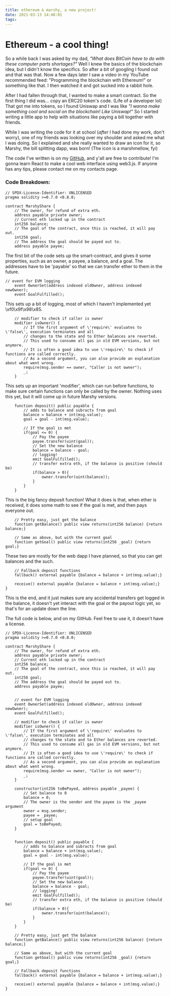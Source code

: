 ```yaml
---
title: ethereum & marshy, a new project!
date: 2021-03-13 14:48:01
tags:
---
```

Ethereum - a cool thing!
========================

So a while back I was asked by my dad, _"What does BitCoin have to do with these computer parts shortages?"_ Well I knew the basics of the blockchain idea, but I didn\'t know the specifics. So after a bit of googling I found out and that was that. Now a few days later I saw a video in my YouTube recommended feed: "Programming the blockchain with Ethereum!" or something like that. I then watched it and got sucked into a rabbit hole.

After I had fallen through that, I wanted to make a smart contract. So the first thing I did was... copy an ERC20 token\'s code. (Life of a developer lol) That got me into tokens, so I found Uniswap and I was like _"I wanna make something cool and social on the blockchain! Like Uniswap!"_ So I started writing a little app to help with situations like paying a bill together with friends.

While I was writing the code for it at school (_after_ I had done my work, don\'t worry), one of my friends was looking over my shoulder and asked me what I was doing. So I explained and she really wanted to draw an icon for it, so Marshy, the bill splitting dapp, was born! (The icon is a marshmellow, fyi)

The code I\'ve written is on my [GitHub](https://github.com/l3gacyb3ta), and y\'all are free to contribute! I\'m gonna learn React to make a cool web interface using web3.js. If anyone has any tips, please contact me on my contacts page.

### Code Breakdown:

    // SPDX-License-Identifier: UNLICENSED
    pragma solidity >=0.7.0 <0.8.0;
    
    contract MarshyShare {
        // The owner, for refund of extra eth.
        address payable private owner;
        // Current eth locked up in the contract
        int256 balance;
        // The goal of the contract, once this is reached, it will pay out.
        int256 goal;
        // The address the goal should be payed out to.
        address payable payee;
    

The first bit of the code sets up the smart-contract, and gives it some properties, such as an owner, a payee, a balance, and a goal. The addresses have to be \'payable\' so that we can transfer ether to them in the future.

    // event for EVM logging
        event OwnerSet(address indexed oldOwner, address indexed newOwner);
        event GoalFulfilled();
    

This sets up a bit of logging, most of which I haven\'t implemented yet \xf0\x9f\x98\x85.

        // modifier to check if caller is owner
        modifier isOwner() {
            // If the first argument of \'require\' evaluates to \'false\', execution terminates and all
            // changes to the state and to Ether balances are reverted.
            // This used to consume all gas in old EVM versions, but not anymore.
            // It is often a good idea to use \'require\' to check if functions are called correctly.
            // As a second argument, you can also provide an explanation about what went wrong.
            require(msg.sender == owner, "Caller is not owner");
            _;
        }
    

This sets up an important \'modifier\', which can run before functions, to make sure certain functions can only be called by the owner. Nothing uses this yet, but it will come up in future Marshy versions.

        function deposit() public payable {
            // adds to balance and subracts from goal
            balance = balance + int(msg.value);
            goal = goal - int(msg.value);
    
            // If the goal is met
            if(goal <= 0) {
                // Pay the payee
                payee.transfer(uint(goal));
                // Set the new balance
                balance = balance - goal;
                // logging!
                emit GoalFulfilled();
                // transfer extra eth, if the balance is positive (should be)
                if(balance > 0){
                    owner.transfer(uint(balance));
                }
            }
        }
    

This is the big fancy deposit function! What it does is that, when ether is received, it does some math to see if the goal is met, and then pays everyone out.

        // Pretty easy, just get the balance
        function getBalance() public view returns(int256 balance) {return balance;}
    
        // Same as above, but with the current goal
        function getGoal() public view returns(int256 _goal) {return goal;}
    

These two are mostly for the web dapp I have planned, so that you can get balances and the such.

        // Fallback deposit functions
        fallback() external payable {balance = balance + int(msg.value);}
    
        receive() external payable {balance = balance + int(msg.value);}
    }
    

This is the end, and it just makes sure any accidental transfers get logged in the balance, it doesn\'t yet interact with the goal or the payout logic yet, so that\'s for an update down the line.

The full code is below, and on my GitHub. Feel free to use it, it doesn\'t have a license.

    // SPDX-License-Identifier: UNLICENSED
    pragma solidity >=0.7.0 <0.8.0;
    
    contract MarshyShare {
        // The owner, for refund of extra eth.
        address payable private owner;
        // Current eth locked up in the contract
        int256 balance;
        // The goal of the contract, once this is reached, it will pay out.
        int256 goal;
        // The address the goal should be payed out to.
        address payable payee;
    
    
        // event for EVM logging
        event OwnerSet(address indexed oldOwner, address indexed newOwner);
        event GoalFulfilled();
    
        // modifier to check if caller is owner
        modifier isOwner() {
            // If the first argument of \'require\' evaluates to \'false\', execution terminates and all
            // changes to the state and to Ether balances are reverted.
            // This used to consume all gas in old EVM versions, but not anymore.
            // It is often a good idea to use \'require\' to check if functions are called correctly.
            // As a second argument, you can also provide an explanation about what went wrong.
            require(msg.sender == owner, "Caller is not owner");
            _;
        }
    
        constructor(int256 toBePayed, address payable _payee) {
            // Set balance to 0
            balance = 0;
            // The owner is the sender and the payee is the _payee argument
            owner = msg.sender;
            payee = _payee;
            // setup goal
            goal = toBePayed;
        }
    
    
        function deposit() public payable {
            // adds to balance and subracts from goal
            balance = balance + int(msg.value);
            goal = goal - int(msg.value);
    
            // If the goal is met
            if(goal <= 0) {
                // Pay the payee
                payee.transfer(uint(goal));
                // Set the new balance
                balance = balance - goal;
                // logging!
                emit GoalFulfilled();
                // transfer extra eth, if the balance is positive (should be)
                if(balance > 0){
                    owner.transfer(uint(balance));
                }
            }
        }
    
        // Pretty easy, just get the balance
        function getBalance() public view returns(int256 balance) {return balance;}
    
        // Same as above, but with the current goal
        function getGoal() public view returns(int256 _goal) {return goal;}
    
        // Fallback deposit functions
        fallback() external payable {balance = balance + int(msg.value);}
    
        receive() external payable {balance = balance + int(msg.value);}
    }